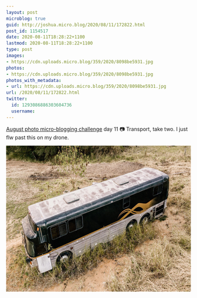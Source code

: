 ```yaml
---
layout: post
microblog: true
guid: http://joshua.micro.blog/2020/08/11/172822.html
post_id: 1154517
date: 2020-08-11T18:28:22+1100
lastmod: 2020-08-11T18:28:22+1100
type: post
images:
- https://cdn.uploads.micro.blog/359/2020/8098be5931.jpg
photos:
- https://cdn.uploads.micro.blog/359/2020/8098be5931.jpg
photos_with_metadata:
- url: https://cdn.uploads.micro.blog/359/2020/8098be5931.jpg
url: /2020/08/11/172822.html
twitter:
  id: 1293086886303604736
  username: 
---
```

[August photo micro-blogging challenge](https://micro.welltempered.net/2020/07/23/august-photoblogging-challenge.html) day 11 📷 Transport, take two. I just flw past this on my drone.

<img src="uploads/2020/8098be5931.jpg" width="600" height="399" alt="" />
